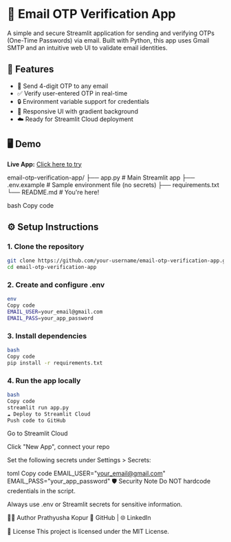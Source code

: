 # 🔐 Email OTP Verification App

A simple and secure Streamlit application for sending and verifying OTPs (One-Time Passwords) via email. Built with Python, this app uses Gmail SMTP and an intuitive web UI to validate email identities.

## 🚀 Features

- 📧 Send 4-digit OTP to any email
- ✅ Verify user-entered OTP in real-time
- 🔒 Environment variable support for credentials
- 🎨 Responsive UI with gradient background
- ☁️ Ready for Streamlit Cloud deployment

## 🖥️ Demo

**Live App:** [Click here to try](https://usha1459-email-otp-verification-app-main-app-h7xpwf.streamlit.app)

email-otp-verification-app/
├── app.py              # Main Streamlit app
├── .env.example        # Sample environment file (no secrets)
├── requirements.txt    
└── README.md           # You're here!


bash
Copy code

## ⚙️ Setup Instructions

### 1. Clone the repository

```bash
git clone https://github.com/your-username/email-otp-verification-app.git
cd email-otp-verification-app
```

### 2. Create and configure .env

```bash
env
Copy code
EMAIL_USER=your_email@gmail.com
EMAIL_PASS=your_app_password
```

### 3. Install dependencies

```bash
bash
Copy code
pip install -r requirements.txt
```

### 4. Run the app locally

```bash
bash
Copy code
streamlit run app.py
☁️ Deploy to Streamlit Cloud
Push code to GitHub
```

Go to Streamlit Cloud

Click "New App", connect your repo

Set the following secrets under Settings > Secrets:

toml
Copy code
EMAIL_USER="your_email@gmail.com"
EMAIL_PASS="your_app_password"
🛡️ Security Note
Do NOT hardcode credentials in the script.

Always use .env or Streamlit secrets for sensitive information.

🙋‍♀️ Author
Prathyusha Kopur
💼 GitHub | 🌐 LinkedIn

📄 License
This project is licensed under the MIT License.
